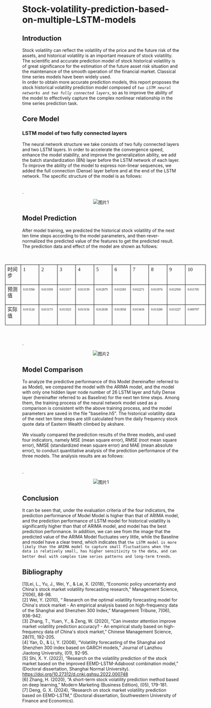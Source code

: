 # Stock-volatility-prediction-based-on-multiple-LSTM-models
## Introduction
Stock volatility can reflect the volatility of the price and the future risk of the assets, and historical volatility is an important measure of stock volatility. The scientific and accurate prediction model of stock historical volatility is of great significance for the estimation of the future asset risk situation and the maintenance of the smooth operation of the financial market. Classical time series models have been widely used. <br>In order to obtain more accurate prediction models, this report proposes the stock historical volatility prediction model composed of *`two LSTM neural networks and two fully connected layers`*, so as to improve the ability of the model to effectively capture the complex nonlinear relationship in the time series prediction task.
## Core Model
### LSTM model of two fully connected layers
The neural network structure we take consists of two fully connected layers and two LSTM layers. In order to accelerate the convergence speed, enhance the model stability, and improve the generalization ability, we add the batch standardization (BN) layer before the LSTM network of each layer. To improve the ability of the model to express non-linear sequences, we added the full connection (Dense) layer before and at the end of the LSTM network. The specific structure of the model is as follows:<br><br><br>
.<div align=center>
![图片1](https://github.com/opdpjfj/Stock-volatility-prediction-based-on-multiple-LSTM-models/assets/125139348/fa903923-8004-4732-8e4a-b1daebfe0a23)
</div>

## Model Prediction
After model training, we predicted the historical stock volatility of the next ten time steps according to the model parameters, and then rever-normalized the predicted value of the features to get the predicted result. The prediction data and effect of the model are shown as follows:<br><br><br>
<table class="MsoTableGrid" border="1" cellspacing="0" style="border-collapse:collapse;width:482.1500pt;margin-left:-41.5500pt;
border:none;mso-border-left-alt:0.5000pt solid windowtext;mso-border-top-alt:0.5000pt solid windowtext;
mso-border-right-alt:0.5000pt solid windowtext;mso-border-bottom-alt:0.5000pt solid windowtext;mso-border-insideh:0.5000pt solid windowtext;
mso-border-insidev:0.5000pt solid windowtext;mso-padding-alt:0.0000pt 5.4000pt 0.0000pt 5.4000pt ;"><tbody><tr><td width="103" valign="top" style="width:51.6500pt;padding:0.0000pt 5.4000pt 0.0000pt 5.4000pt ;border-left:1.0000pt solid windowtext;
mso-border-left-alt:0.5000pt solid windowtext;border-right:1.0000pt solid windowtext;mso-border-right-alt:0.5000pt solid windowtext;
border-top:1.0000pt solid windowtext;mso-border-top-alt:0.5000pt solid windowtext;border-bottom:1.0000pt solid windowtext;
mso-border-bottom-alt:0.5000pt solid windowtext;"><p class="MsoNormal" style="margin-top:4.9000pt;line-height:15.3000pt;mso-line-height-rule:exactly;"><span style="font-family:宋体;letter-spacing:-0.1000pt;font-size:12.0000pt;
mso-font-kerning:1.0000pt;position:relative;top:-1.0000pt;
mso-text-raise:1.0000pt;"><font face="宋体">时间步</font></span><span style="font-family:宋体;letter-spacing:-0.1000pt;font-size:12.0000pt;
mso-font-kerning:1.0000pt;position:relative;top:-1.0000pt;
mso-text-raise:1.0000pt;"><o:p></o:p></span></p></td><td width="83" valign="top" style="width:41.6000pt;padding:0.0000pt 5.4000pt 0.0000pt 5.4000pt ;border-left:1.0000pt solid windowtext;
mso-border-left-alt:0.5000pt solid windowtext;border-right:1.0000pt solid windowtext;mso-border-right-alt:0.5000pt solid windowtext;
border-top:1.0000pt solid windowtext;mso-border-top-alt:0.5000pt solid windowtext;border-bottom:1.0000pt solid windowtext;
mso-border-bottom-alt:0.5000pt solid windowtext;"><p class="MsoNormal" style="margin-top:4.9000pt;line-height:15.3000pt;mso-line-height-rule:exactly;"><span style="font-family:宋体;letter-spacing:-0.1000pt;font-size:12.0000pt;
mso-font-kerning:1.0000pt;position:relative;top:-1.0000pt;
mso-text-raise:1.0000pt;"><font face="宋体">1</font></span><span style="font-family:宋体;letter-spacing:-0.1000pt;font-size:12.0000pt;
mso-font-kerning:1.0000pt;position:relative;top:-1.0000pt;
mso-text-raise:1.0000pt;"><o:p></o:p></span></p></td><td width="83" valign="top" style="width:41.6000pt;padding:0.0000pt 5.4000pt 0.0000pt 5.4000pt ;border-left:1.0000pt solid windowtext;
mso-border-left-alt:0.5000pt solid windowtext;border-right:1.0000pt solid windowtext;mso-border-right-alt:0.5000pt solid windowtext;
border-top:1.0000pt solid windowtext;mso-border-top-alt:0.5000pt solid windowtext;border-bottom:1.0000pt solid windowtext;
mso-border-bottom-alt:0.5000pt solid windowtext;"><p class="MsoNormal" style="margin-top:4.9000pt;line-height:15.3000pt;mso-line-height-rule:exactly;"><span style="font-family:宋体;letter-spacing:-0.1000pt;font-size:12.0000pt;
mso-font-kerning:1.0000pt;position:relative;top:-1.0000pt;
mso-text-raise:1.0000pt;"><font face="宋体">2</font></span><span style="font-family:宋体;letter-spacing:-0.1000pt;font-size:12.0000pt;
mso-font-kerning:1.0000pt;position:relative;top:-1.0000pt;
mso-text-raise:1.0000pt;"><o:p></o:p></span></p></td><td width="83" valign="top" style="width:41.6000pt;padding:0.0000pt 5.4000pt 0.0000pt 5.4000pt ;border-left:1.0000pt solid windowtext;
mso-border-left-alt:0.5000pt solid windowtext;border-right:1.0000pt solid windowtext;mso-border-right-alt:0.5000pt solid windowtext;
border-top:1.0000pt solid windowtext;mso-border-top-alt:0.5000pt solid windowtext;border-bottom:1.0000pt solid windowtext;
mso-border-bottom-alt:0.5000pt solid windowtext;"><p class="MsoNormal" style="margin-top:4.9000pt;line-height:15.3000pt;mso-line-height-rule:exactly;"><span style="font-family:宋体;letter-spacing:-0.1000pt;font-size:12.0000pt;
mso-font-kerning:1.0000pt;position:relative;top:-1.0000pt;
mso-text-raise:1.0000pt;"><font face="宋体">3</font></span><span style="font-family:宋体;letter-spacing:-0.1000pt;font-size:12.0000pt;
mso-font-kerning:1.0000pt;position:relative;top:-1.0000pt;
mso-text-raise:1.0000pt;"><o:p></o:p></span></p></td><td width="83" valign="top" style="width:41.6000pt;padding:0.0000pt 5.4000pt 0.0000pt 5.4000pt ;border-left:1.0000pt solid windowtext;
mso-border-left-alt:0.5000pt solid windowtext;border-right:1.0000pt solid windowtext;mso-border-right-alt:0.5000pt solid windowtext;
border-top:1.0000pt solid windowtext;mso-border-top-alt:0.5000pt solid windowtext;border-bottom:1.0000pt solid windowtext;
mso-border-bottom-alt:0.5000pt solid windowtext;"><p class="MsoNormal" style="margin-top:4.9000pt;line-height:15.3000pt;mso-line-height-rule:exactly;"><span style="font-family:宋体;letter-spacing:-0.1000pt;font-size:12.0000pt;
mso-font-kerning:1.0000pt;position:relative;top:-1.0000pt;
mso-text-raise:1.0000pt;"><font face="宋体">4</font></span><span style="font-family:宋体;letter-spacing:-0.1000pt;font-size:12.0000pt;
mso-font-kerning:1.0000pt;position:relative;top:-1.0000pt;
mso-text-raise:1.0000pt;"><o:p></o:p></span></p></td><td width="83" valign="top" style="width:41.6000pt;padding:0.0000pt 5.4000pt 0.0000pt 5.4000pt ;border-left:1.0000pt solid windowtext;
mso-border-left-alt:0.5000pt solid windowtext;border-right:1.0000pt solid windowtext;mso-border-right-alt:0.5000pt solid windowtext;
border-top:1.0000pt solid windowtext;mso-border-top-alt:0.5000pt solid windowtext;border-bottom:1.0000pt solid windowtext;
mso-border-bottom-alt:0.5000pt solid windowtext;"><p class="MsoNormal" style="margin-top:4.9000pt;line-height:15.3000pt;mso-line-height-rule:exactly;"><span style="font-family:宋体;letter-spacing:-0.1000pt;font-size:12.0000pt;
mso-font-kerning:1.0000pt;position:relative;top:-1.0000pt;
mso-text-raise:1.0000pt;"><font face="宋体">5</font></span><span style="font-family:宋体;letter-spacing:-0.1000pt;font-size:12.0000pt;
mso-font-kerning:1.0000pt;position:relative;top:-1.0000pt;
mso-text-raise:1.0000pt;"><o:p></o:p></span></p></td><td width="83" valign="top" style="width:41.6000pt;padding:0.0000pt 5.4000pt 0.0000pt 5.4000pt ;border-left:1.0000pt solid windowtext;
mso-border-left-alt:0.5000pt solid windowtext;border-right:1.0000pt solid windowtext;mso-border-right-alt:0.5000pt solid windowtext;
border-top:1.0000pt solid windowtext;mso-border-top-alt:0.5000pt solid windowtext;border-bottom:1.0000pt solid windowtext;
mso-border-bottom-alt:0.5000pt solid windowtext;"><p class="MsoNormal" style="margin-top:4.9000pt;line-height:15.3000pt;mso-line-height-rule:exactly;"><span style="font-family:宋体;letter-spacing:-0.1000pt;font-size:12.0000pt;
mso-font-kerning:1.0000pt;position:relative;top:-1.0000pt;
mso-text-raise:1.0000pt;"><font face="宋体">6</font></span><span style="font-family:宋体;letter-spacing:-0.1000pt;font-size:12.0000pt;
mso-font-kerning:1.0000pt;position:relative;top:-1.0000pt;
mso-text-raise:1.0000pt;"><o:p></o:p></span></p></td><td width="83" valign="top" style="width:41.6000pt;padding:0.0000pt 5.4000pt 0.0000pt 5.4000pt ;border-left:1.0000pt solid windowtext;
mso-border-left-alt:0.5000pt solid windowtext;border-right:1.0000pt solid windowtext;mso-border-right-alt:0.5000pt solid windowtext;
border-top:1.0000pt solid windowtext;mso-border-top-alt:0.5000pt solid windowtext;border-bottom:1.0000pt solid windowtext;
mso-border-bottom-alt:0.5000pt solid windowtext;"><p class="MsoNormal" style="margin-top:4.9000pt;line-height:15.3000pt;mso-line-height-rule:exactly;"><span style="font-family:宋体;letter-spacing:-0.1000pt;font-size:12.0000pt;
mso-font-kerning:1.0000pt;position:relative;top:-1.0000pt;
mso-text-raise:1.0000pt;"><font face="宋体">7</font></span><span style="font-family:宋体;letter-spacing:-0.1000pt;font-size:12.0000pt;
mso-font-kerning:1.0000pt;position:relative;top:-1.0000pt;
mso-text-raise:1.0000pt;"><o:p></o:p></span></p></td><td width="83" valign="top" style="width:41.6000pt;padding:0.0000pt 5.4000pt 0.0000pt 5.4000pt ;border-left:1.0000pt solid windowtext;
mso-border-left-alt:0.5000pt solid windowtext;border-right:1.0000pt solid windowtext;mso-border-right-alt:0.5000pt solid windowtext;
border-top:1.0000pt solid windowtext;mso-border-top-alt:0.5000pt solid windowtext;border-bottom:1.0000pt solid windowtext;
mso-border-bottom-alt:0.5000pt solid windowtext;"><p class="MsoNormal" style="margin-top:4.9000pt;line-height:15.3000pt;mso-line-height-rule:exactly;"><span style="font-family:宋体;letter-spacing:-0.1000pt;font-size:12.0000pt;
mso-font-kerning:1.0000pt;position:relative;top:-1.0000pt;
mso-text-raise:1.0000pt;"><font face="宋体">8</font></span><span style="font-family:宋体;letter-spacing:-0.1000pt;font-size:12.0000pt;
mso-font-kerning:1.0000pt;position:relative;top:-1.0000pt;
mso-text-raise:1.0000pt;"><o:p></o:p></span></p></td><td width="83" valign="top" style="width:41.6000pt;padding:0.0000pt 5.4000pt 0.0000pt 5.4000pt ;border-left:1.0000pt solid windowtext;
mso-border-left-alt:0.5000pt solid windowtext;border-right:1.0000pt solid windowtext;mso-border-right-alt:0.5000pt solid windowtext;
border-top:1.0000pt solid windowtext;mso-border-top-alt:0.5000pt solid windowtext;border-bottom:1.0000pt solid windowtext;
mso-border-bottom-alt:0.5000pt solid windowtext;"><p class="MsoNormal" style="margin-top:4.9000pt;line-height:15.3000pt;mso-line-height-rule:exactly;"><span style="font-family:宋体;letter-spacing:-0.1000pt;font-size:12.0000pt;
mso-font-kerning:1.0000pt;position:relative;top:-1.0000pt;
mso-text-raise:1.0000pt;"><font face="宋体">9</font></span><span style="font-family:宋体;letter-spacing:-0.1000pt;font-size:12.0000pt;
mso-font-kerning:1.0000pt;position:relative;top:-1.0000pt;
mso-text-raise:1.0000pt;"><o:p></o:p></span></p></td><td width="112" valign="top" style="width:56.1000pt;padding:0.0000pt 5.4000pt 0.0000pt 5.4000pt ;border-left:1.0000pt solid windowtext;
mso-border-left-alt:0.5000pt solid windowtext;border-right:1.0000pt solid windowtext;mso-border-right-alt:0.5000pt solid windowtext;
border-top:1.0000pt solid windowtext;mso-border-top-alt:0.5000pt solid windowtext;border-bottom:1.0000pt solid windowtext;
mso-border-bottom-alt:0.5000pt solid windowtext;"><p class="MsoNormal" style="margin-top:4.9000pt;line-height:15.3000pt;mso-line-height-rule:exactly;"><span style="font-family:宋体;letter-spacing:-0.1000pt;font-size:12.0000pt;
mso-font-kerning:1.0000pt;position:relative;top:-1.0000pt;
mso-text-raise:1.0000pt;"><font face="宋体">10</font></span><span style="font-family:宋体;letter-spacing:-0.1000pt;font-size:12.0000pt;
mso-font-kerning:1.0000pt;position:relative;top:-1.0000pt;
mso-text-raise:1.0000pt;"><o:p></o:p></span></p></td></tr><tr><td width="103" valign="top" style="width:51.6500pt;padding:0.0000pt 5.4000pt 0.0000pt 5.4000pt ;border-left:1.0000pt solid windowtext;
mso-border-left-alt:0.5000pt solid windowtext;border-right:1.0000pt solid windowtext;mso-border-right-alt:0.5000pt solid windowtext;
border-top:none;mso-border-top-alt:0.5000pt solid windowtext;border-bottom:1.0000pt solid windowtext;
mso-border-bottom-alt:0.5000pt solid windowtext;"><p class="MsoNormal" style="margin-top:4.9000pt;line-height:15.3000pt;mso-line-height-rule:exactly;"><span style="font-family:宋体;letter-spacing:-0.1000pt;font-size:12.0000pt;
mso-font-kerning:1.0000pt;position:relative;top:-1.0000pt;
mso-text-raise:1.0000pt;"><font face="宋体">预测值</font></span><span style="font-family:宋体;letter-spacing:-0.1000pt;font-size:12.0000pt;
mso-font-kerning:1.0000pt;position:relative;top:-1.0000pt;
mso-text-raise:1.0000pt;"><o:p></o:p></span></p></td><td width="83" valign="top" style="width:41.6000pt;padding:0.0000pt 5.4000pt 0.0000pt 5.4000pt ;border-left:1.0000pt solid windowtext;
mso-border-left-alt:0.5000pt solid windowtext;border-right:1.0000pt solid windowtext;mso-border-right-alt:0.5000pt solid windowtext;
border-top:none;mso-border-top-alt:0.5000pt solid windowtext;border-bottom:1.0000pt solid windowtext;
mso-border-bottom-alt:0.5000pt solid windowtext;"><p class="MsoNormal" style="margin-top:4.9000pt;line-height:15.3000pt;mso-line-height-rule:exactly;"><span style="font-family:'Calibri Light';mso-fareast-font-family:宋体;mso-bidi-font-family:宋体;
letter-spacing:-0.1000pt;font-size:7.5000pt;mso-font-kerning:1.0000pt;
position:relative;top:-1.0000pt;mso-text-raise:1.0000pt;">0.013</span><span style="font-family:宋体;mso-ascii-font-family:'Calibri Light';mso-hansi-font-family:'Calibri Light';
letter-spacing:-0.1000pt;font-size:7.5000pt;mso-font-kerning:1.0000pt;
position:relative;top:-1.0000pt;mso-text-raise:1.0000pt;"><font face="Calibri Light">394</font></span><span style="font-family:宋体;letter-spacing:-0.1000pt;font-size:12.0000pt;
mso-font-kerning:1.0000pt;position:relative;top:-1.0000pt;
mso-text-raise:1.0000pt;"><o:p></o:p></span></p></td><td width="83" valign="top" style="width:41.6000pt;padding:0.0000pt 5.4000pt 0.0000pt 5.4000pt ;border-left:1.0000pt solid windowtext;
mso-border-left-alt:0.5000pt solid windowtext;border-right:1.0000pt solid windowtext;mso-border-right-alt:0.5000pt solid windowtext;
border-top:none;mso-border-top-alt:0.5000pt solid windowtext;border-bottom:1.0000pt solid windowtext;
mso-border-bottom-alt:0.5000pt solid windowtext;"><p class="MsoNormal" style="margin-top:4.9000pt;line-height:15.3000pt;mso-line-height-rule:exactly;"><span style="font-family:'Calibri Light';mso-fareast-font-family:宋体;mso-bidi-font-family:宋体;
letter-spacing:-0.1000pt;font-size:7.5000pt;mso-font-kerning:1.0000pt;
position:relative;top:-1.0000pt;mso-text-raise:1.0000pt;">0.01</span><span style="font-family:宋体;mso-ascii-font-family:'Calibri Light';mso-hansi-font-family:'Calibri Light';
letter-spacing:-0.1000pt;font-size:7.5000pt;mso-font-kerning:1.0000pt;
position:relative;top:-1.0000pt;mso-text-raise:1.0000pt;"><font face="Calibri Light">3359</font></span><span style="font-family:'Calibri Light';mso-fareast-font-family:宋体;mso-bidi-font-family:宋体;
letter-spacing:-0.1000pt;font-size:7.5000pt;mso-font-kerning:1.0000pt;
position:relative;top:-1.0000pt;mso-text-raise:1.0000pt;"><o:p></o:p></span></p></td><td width="83" valign="top" style="width:41.6000pt;padding:0.0000pt 5.4000pt 0.0000pt 5.4000pt ;border-left:1.0000pt solid windowtext;
mso-border-left-alt:0.5000pt solid windowtext;border-right:1.0000pt solid windowtext;mso-border-right-alt:0.5000pt solid windowtext;
border-top:none;mso-border-top-alt:0.5000pt solid windowtext;border-bottom:1.0000pt solid windowtext;
mso-border-bottom-alt:0.5000pt solid windowtext;"><p class="MsoNormal" style="margin-top:4.9000pt;line-height:15.3000pt;mso-line-height-rule:exactly;"><span style="font-family:'Calibri Light';mso-fareast-font-family:宋体;mso-bidi-font-family:宋体;
letter-spacing:-0.1000pt;font-size:7.5000pt;mso-font-kerning:1.0000pt;
position:relative;top:-1.0000pt;mso-text-raise:1.0000pt;">0.0</span><span style="font-family:宋体;mso-ascii-font-family:'Calibri Light';mso-hansi-font-family:'Calibri Light';
letter-spacing:-0.1000pt;font-size:7.5000pt;mso-font-kerning:1.0000pt;
position:relative;top:-1.0000pt;mso-text-raise:1.0000pt;"><font face="Calibri Light">13317</font></span><span style="font-family:'Calibri Light';mso-fareast-font-family:宋体;mso-bidi-font-family:宋体;
letter-spacing:-0.1000pt;font-size:7.5000pt;mso-font-kerning:1.0000pt;
position:relative;top:-1.0000pt;mso-text-raise:1.0000pt;"><o:p></o:p></span></p></td><td width="83" valign="top" style="width:41.6000pt;padding:0.0000pt 5.4000pt 0.0000pt 5.4000pt ;border-left:1.0000pt solid windowtext;
mso-border-left-alt:0.5000pt solid windowtext;border-right:1.0000pt solid windowtext;mso-border-right-alt:0.5000pt solid windowtext;
border-top:none;mso-border-top-alt:0.5000pt solid windowtext;border-bottom:1.0000pt solid windowtext;
mso-border-bottom-alt:0.5000pt solid windowtext;"><p class="MsoNormal" style="margin-top:4.9000pt;line-height:15.3000pt;mso-line-height-rule:exactly;"><span style="font-family:'Calibri Light';mso-fareast-font-family:宋体;mso-bidi-font-family:宋体;
letter-spacing:-0.1000pt;font-size:7.5000pt;mso-font-kerning:1.0000pt;
position:relative;top:-1.0000pt;mso-text-raise:1.0000pt;">0.013</span><span style="font-family:宋体;mso-ascii-font-family:'Calibri Light';mso-hansi-font-family:'Calibri Light';
letter-spacing:-0.1000pt;font-size:7.5000pt;mso-font-kerning:1.0000pt;
position:relative;top:-1.0000pt;mso-text-raise:1.0000pt;"><font face="Calibri Light">139</font></span><span style="font-family:'Calibri Light';mso-fareast-font-family:宋体;mso-bidi-font-family:宋体;
letter-spacing:-0.1000pt;font-size:7.5000pt;mso-font-kerning:1.0000pt;
position:relative;top:-1.0000pt;mso-text-raise:1.0000pt;"><o:p></o:p></span></p></td><td width="83" valign="top" style="width:41.6000pt;padding:0.0000pt 5.4000pt 0.0000pt 5.4000pt ;border-left:1.0000pt solid windowtext;
mso-border-left-alt:0.5000pt solid windowtext;border-right:1.0000pt solid windowtext;mso-border-right-alt:0.5000pt solid windowtext;
border-top:none;mso-border-top-alt:0.5000pt solid windowtext;border-bottom:1.0000pt solid windowtext;
mso-border-bottom-alt:0.5000pt solid windowtext;"><p class="MsoNormal" style="margin-top:4.9000pt;line-height:15.3000pt;mso-line-height-rule:exactly;"><span style="font-family:'Calibri Light';mso-fareast-font-family:宋体;mso-bidi-font-family:宋体;
letter-spacing:-0.1000pt;font-size:7.5000pt;mso-font-kerning:1.0000pt;
position:relative;top:-1.0000pt;mso-text-raise:1.0000pt;">0.0</span><span style="font-family:宋体;mso-ascii-font-family:'Calibri Light';mso-hansi-font-family:'Calibri Light';
letter-spacing:-0.1000pt;font-size:7.5000pt;mso-font-kerning:1.0000pt;
position:relative;top:-1.0000pt;mso-text-raise:1.0000pt;"><font face="Calibri Light">12879</font></span><span style="font-family:'Calibri Light';mso-fareast-font-family:宋体;mso-bidi-font-family:宋体;
letter-spacing:-0.1000pt;font-size:7.5000pt;mso-font-kerning:1.0000pt;
position:relative;top:-1.0000pt;mso-text-raise:1.0000pt;"><o:p></o:p></span></p></td><td width="83" valign="top" style="width:41.6000pt;padding:0.0000pt 5.4000pt 0.0000pt 5.4000pt ;border-left:1.0000pt solid windowtext;
mso-border-left-alt:0.5000pt solid windowtext;border-right:1.0000pt solid windowtext;mso-border-right-alt:0.5000pt solid windowtext;
border-top:none;mso-border-top-alt:0.5000pt solid windowtext;border-bottom:1.0000pt solid windowtext;
mso-border-bottom-alt:0.5000pt solid windowtext;"><p class="MsoNormal" style="margin-top:4.9000pt;line-height:15.3000pt;mso-line-height-rule:exactly;"><span style="font-family:'Calibri Light';mso-fareast-font-family:宋体;mso-bidi-font-family:宋体;
letter-spacing:-0.1000pt;font-size:7.5000pt;mso-font-kerning:1.0000pt;
position:relative;top:-1.0000pt;mso-text-raise:1.0000pt;">0.0</span><span style="font-family:宋体;mso-ascii-font-family:'Calibri Light';mso-hansi-font-family:'Calibri Light';
letter-spacing:-0.1000pt;font-size:7.5000pt;mso-font-kerning:1.0000pt;
position:relative;top:-1.0000pt;mso-text-raise:1.0000pt;"><font face="Calibri Light">12583</font></span><span style="font-family:'Calibri Light';mso-fareast-font-family:宋体;mso-bidi-font-family:宋体;
letter-spacing:-0.1000pt;font-size:7.5000pt;mso-font-kerning:1.0000pt;
position:relative;top:-1.0000pt;mso-text-raise:1.0000pt;"><o:p></o:p></span></p></td><td width="83" valign="top" style="width:41.6000pt;padding:0.0000pt 5.4000pt 0.0000pt 5.4000pt ;border-left:1.0000pt solid windowtext;
mso-border-left-alt:0.5000pt solid windowtext;border-right:1.0000pt solid windowtext;mso-border-right-alt:0.5000pt solid windowtext;
border-top:none;mso-border-top-alt:0.5000pt solid windowtext;border-bottom:1.0000pt solid windowtext;
mso-border-bottom-alt:0.5000pt solid windowtext;"><p class="MsoNormal" style="margin-top:4.9000pt;line-height:15.3000pt;mso-line-height-rule:exactly;"><span style="font-family:'Calibri Light';mso-fareast-font-family:宋体;mso-bidi-font-family:宋体;
letter-spacing:-0.1000pt;font-size:7.5000pt;mso-font-kerning:1.0000pt;
position:relative;top:-1.0000pt;mso-text-raise:1.0000pt;">0.0</span><span style="font-family:宋体;mso-ascii-font-family:'Calibri Light';mso-hansi-font-family:'Calibri Light';
letter-spacing:-0.1000pt;font-size:7.5000pt;mso-font-kerning:1.0000pt;
position:relative;top:-1.0000pt;mso-text-raise:1.0000pt;"><font face="Calibri Light">12271</font></span><span style="font-family:'Calibri Light';mso-fareast-font-family:宋体;mso-bidi-font-family:宋体;
letter-spacing:-0.1000pt;font-size:7.5000pt;mso-font-kerning:1.0000pt;
position:relative;top:-1.0000pt;mso-text-raise:1.0000pt;"><o:p></o:p></span></p></td><td width="83" valign="top" style="width:41.6000pt;padding:0.0000pt 5.4000pt 0.0000pt 5.4000pt ;border-left:1.0000pt solid windowtext;
mso-border-left-alt:0.5000pt solid windowtext;border-right:1.0000pt solid windowtext;mso-border-right-alt:0.5000pt solid windowtext;
border-top:none;mso-border-top-alt:0.5000pt solid windowtext;border-bottom:1.0000pt solid windowtext;
mso-border-bottom-alt:0.5000pt solid windowtext;"><p class="MsoNormal" style="margin-top:4.9000pt;line-height:15.3000pt;mso-line-height-rule:exactly;"><span style="font-family:'Calibri Light';mso-fareast-font-family:宋体;mso-bidi-font-family:宋体;
letter-spacing:-0.1000pt;font-size:7.5000pt;mso-font-kerning:1.0000pt;
position:relative;top:-1.0000pt;mso-text-raise:1.0000pt;">0.0</span><span style="font-family:宋体;mso-ascii-font-family:'Calibri Light';mso-hansi-font-family:'Calibri Light';
letter-spacing:-0.1000pt;font-size:7.5000pt;mso-font-kerning:1.0000pt;
position:relative;top:-1.0000pt;mso-text-raise:1.0000pt;"><font face="Calibri Light">11974</font></span><span style="font-family:'Calibri Light';mso-fareast-font-family:宋体;mso-bidi-font-family:宋体;
letter-spacing:-0.1000pt;font-size:7.5000pt;mso-font-kerning:1.0000pt;
position:relative;top:-1.0000pt;mso-text-raise:1.0000pt;"><o:p></o:p></span></p></td><td width="83" valign="top" style="width:41.6000pt;padding:0.0000pt 5.4000pt 0.0000pt 5.4000pt ;border-left:1.0000pt solid windowtext;
mso-border-left-alt:0.5000pt solid windowtext;border-right:1.0000pt solid windowtext;mso-border-right-alt:0.5000pt solid windowtext;
border-top:none;mso-border-top-alt:0.5000pt solid windowtext;border-bottom:1.0000pt solid windowtext;
mso-border-bottom-alt:0.5000pt solid windowtext;"><p class="MsoNormal" style="margin-top:4.9000pt;line-height:15.3000pt;mso-line-height-rule:exactly;"><span style="font-family:'Calibri Light';mso-fareast-font-family:宋体;mso-bidi-font-family:宋体;
letter-spacing:-0.1000pt;font-size:7.5000pt;mso-font-kerning:1.0000pt;
position:relative;top:-1.0000pt;mso-text-raise:1.0000pt;">0.012950</span><span style="font-family:宋体;mso-ascii-font-family:'Calibri Light';mso-hansi-font-family:'Calibri Light';
letter-spacing:-0.1000pt;font-size:7.5000pt;mso-font-kerning:1.0000pt;
position:relative;top:-1.0000pt;mso-text-raise:1.0000pt;"><o:p></o:p></span></p></td><td width="112" valign="top" style="width:56.1000pt;padding:0.0000pt 5.4000pt 0.0000pt 5.4000pt ;border-left:1.0000pt solid windowtext;
mso-border-left-alt:0.5000pt solid windowtext;border-right:1.0000pt solid windowtext;mso-border-right-alt:0.5000pt solid windowtext;
border-top:none;mso-border-top-alt:0.5000pt solid windowtext;border-bottom:1.0000pt solid windowtext;
mso-border-bottom-alt:0.5000pt solid windowtext;"><p class="MsoNormal" style="margin-top:4.9000pt;line-height:15.3000pt;mso-line-height-rule:exactly;"><span style="font-family:'Calibri Light';mso-fareast-font-family:宋体;mso-bidi-font-family:宋体;
letter-spacing:-0.1000pt;font-size:7.5000pt;mso-font-kerning:1.0000pt;
position:relative;top:-1.0000pt;mso-text-raise:1.0000pt;">0.0</span><span style="font-family:宋体;mso-ascii-font-family:'Calibri Light';mso-hansi-font-family:'Calibri Light';
letter-spacing:-0.1000pt;font-size:7.5000pt;mso-font-kerning:1.0000pt;
position:relative;top:-1.0000pt;mso-text-raise:1.0000pt;"><font face="Calibri Light">11705</font></span><span style="font-family:'Calibri Light';mso-fareast-font-family:宋体;mso-bidi-font-family:宋体;
letter-spacing:-0.1000pt;font-size:7.5000pt;mso-font-kerning:1.0000pt;
position:relative;top:-1.0000pt;mso-text-raise:1.0000pt;"><o:p></o:p></span></p></td></tr><tr><td width="103" valign="top" style="width:51.6500pt;padding:0.0000pt 5.4000pt 0.0000pt 5.4000pt ;border-left:1.0000pt solid windowtext;
mso-border-left-alt:0.5000pt solid windowtext;border-right:1.0000pt solid windowtext;mso-border-right-alt:0.5000pt solid windowtext;
border-top:none;mso-border-top-alt:0.5000pt solid windowtext;border-bottom:1.0000pt solid windowtext;
mso-border-bottom-alt:0.5000pt solid windowtext;"><p class="MsoNormal" style="margin-top:4.9000pt;line-height:15.3000pt;mso-line-height-rule:exactly;"><span style="font-family:宋体;letter-spacing:-0.1000pt;font-size:12.0000pt;
mso-font-kerning:1.0000pt;position:relative;top:-1.0000pt;
mso-text-raise:1.0000pt;"><font face="宋体">实际值</font></span><span style="font-family:宋体;letter-spacing:-0.1000pt;font-size:12.0000pt;
mso-font-kerning:1.0000pt;position:relative;top:-1.0000pt;
mso-text-raise:1.0000pt;"><o:p></o:p></span></p></td><td width="83" valign="top" style="width:41.6000pt;padding:0.0000pt 5.4000pt 0.0000pt 5.4000pt ;border-left:1.0000pt solid windowtext;
mso-border-left-alt:0.5000pt solid windowtext;border-right:1.0000pt solid windowtext;mso-border-right-alt:0.5000pt solid windowtext;
border-top:none;mso-border-top-alt:0.5000pt solid windowtext;border-bottom:1.0000pt solid windowtext;
mso-border-bottom-alt:0.5000pt solid windowtext;"><p class="MsoNormal" style="margin-top:4.9000pt;line-height:15.3000pt;mso-line-height-rule:exactly;"><span style="font-family:'Calibri Light';mso-fareast-font-family:宋体;mso-bidi-font-family:宋体;
letter-spacing:-0.1000pt;font-size:7.5000pt;mso-font-kerning:1.0000pt;
position:relative;top:-1.0000pt;mso-text-raise:1.0000pt;">0.013124</span><span style="font-family:宋体;mso-ascii-font-family:'Calibri Light';mso-hansi-font-family:'Calibri Light';
letter-spacing:-0.1000pt;font-size:7.5000pt;mso-font-kerning:1.0000pt;
position:relative;top:-1.0000pt;mso-text-raise:1.0000pt;"><o:p></o:p></span></p></td><td width="83" valign="top" style="width:41.6000pt;padding:0.0000pt 5.4000pt 0.0000pt 5.4000pt ;border-left:1.0000pt solid windowtext;
mso-border-left-alt:0.5000pt solid windowtext;border-right:1.0000pt solid windowtext;mso-border-right-alt:0.5000pt solid windowtext;
border-top:none;mso-border-top-alt:0.5000pt solid windowtext;border-bottom:1.0000pt solid windowtext;
mso-border-bottom-alt:0.5000pt solid windowtext;"><p class="MsoNormal" style="margin-top:4.9000pt;line-height:15.3000pt;mso-line-height-rule:exactly;"><span style="font-family:'Calibri Light';mso-fareast-font-family:宋体;mso-bidi-font-family:宋体;
letter-spacing:-0.1000pt;font-size:7.5000pt;mso-font-kerning:1.0000pt;
position:relative;top:-1.0000pt;mso-text-raise:1.0000pt;">0.013173</span><span style="font-family:宋体;mso-ascii-font-family:'Calibri Light';mso-hansi-font-family:'Calibri Light';
letter-spacing:-0.1000pt;font-size:7.5000pt;mso-font-kerning:1.0000pt;
position:relative;top:-1.0000pt;mso-text-raise:1.0000pt;"><o:p></o:p></span></p></td><td width="83" valign="top" style="width:41.6000pt;padding:0.0000pt 5.4000pt 0.0000pt 5.4000pt ;border-left:1.0000pt solid windowtext;
mso-border-left-alt:0.5000pt solid windowtext;border-right:1.0000pt solid windowtext;mso-border-right-alt:0.5000pt solid windowtext;
border-top:none;mso-border-top-alt:0.5000pt solid windowtext;border-bottom:1.0000pt solid windowtext;
mso-border-bottom-alt:0.5000pt solid windowtext;"><p class="MsoNormal" style="margin-top:4.9000pt;line-height:15.3000pt;mso-line-height-rule:exactly;"><span style="font-family:'Calibri Light';mso-fareast-font-family:宋体;mso-bidi-font-family:宋体;
letter-spacing:-0.1000pt;font-size:7.5000pt;mso-font-kerning:1.0000pt;
position:relative;top:-1.0000pt;mso-text-raise:1.0000pt;">0.013323</span><span style="font-family:宋体;mso-ascii-font-family:'Calibri Light';mso-hansi-font-family:'Calibri Light';
letter-spacing:-0.1000pt;font-size:7.5000pt;mso-font-kerning:1.0000pt;
position:relative;top:-1.0000pt;mso-text-raise:1.0000pt;"><o:p></o:p></span></p></td><td width="83" valign="top" style="width:41.6000pt;padding:0.0000pt 5.4000pt 0.0000pt 5.4000pt ;border-left:1.0000pt solid windowtext;
mso-border-left-alt:0.5000pt solid windowtext;border-right:1.0000pt solid windowtext;mso-border-right-alt:0.5000pt solid windowtext;
border-top:none;mso-border-top-alt:0.5000pt solid windowtext;border-bottom:1.0000pt solid windowtext;
mso-border-bottom-alt:0.5000pt solid windowtext;"><p class="MsoNormal" style="margin-top:4.9000pt;line-height:15.3000pt;mso-line-height-rule:exactly;"><span style="font-family:'Calibri Light';mso-fareast-font-family:宋体;mso-bidi-font-family:宋体;
letter-spacing:-0.1000pt;font-size:7.5000pt;mso-font-kerning:1.0000pt;
position:relative;top:-1.0000pt;mso-text-raise:1.0000pt;">0.013156</span><span style="font-family:宋体;mso-ascii-font-family:'Calibri Light';mso-hansi-font-family:'Calibri Light';
letter-spacing:-0.1000pt;font-size:7.5000pt;mso-font-kerning:1.0000pt;
position:relative;top:-1.0000pt;mso-text-raise:1.0000pt;"><o:p></o:p></span></p></td><td width="83" valign="top" style="width:41.6000pt;padding:0.0000pt 5.4000pt 0.0000pt 5.4000pt ;border-left:1.0000pt solid windowtext;
mso-border-left-alt:0.5000pt solid windowtext;border-right:1.0000pt solid windowtext;mso-border-right-alt:0.5000pt solid windowtext;
border-top:none;mso-border-top-alt:0.5000pt solid windowtext;border-bottom:1.0000pt solid windowtext;
mso-border-bottom-alt:0.5000pt solid windowtext;"><p class="MsoNormal" style="margin-top:4.9000pt;line-height:15.3000pt;mso-line-height-rule:exactly;"><span style="font-family:'Calibri Light';mso-fareast-font-family:宋体;mso-bidi-font-family:宋体;
letter-spacing:-0.1000pt;font-size:7.5000pt;mso-font-kerning:1.0000pt;
position:relative;top:-1.0000pt;mso-text-raise:1.0000pt;">0.012638</span><span style="font-family:宋体;mso-ascii-font-family:'Calibri Light';mso-hansi-font-family:'Calibri Light';
letter-spacing:-0.1000pt;font-size:7.5000pt;mso-font-kerning:1.0000pt;
position:relative;top:-1.0000pt;mso-text-raise:1.0000pt;"><o:p></o:p></span></p></td><td width="83" valign="top" style="width:41.6000pt;padding:0.0000pt 5.4000pt 0.0000pt 5.4000pt ;border-left:1.0000pt solid windowtext;
mso-border-left-alt:0.5000pt solid windowtext;border-right:1.0000pt solid windowtext;mso-border-right-alt:0.5000pt solid windowtext;
border-top:none;mso-border-top-alt:0.5000pt solid windowtext;border-bottom:1.0000pt solid windowtext;
mso-border-bottom-alt:0.5000pt solid windowtext;"><p class="MsoNormal" style="margin-top:4.9000pt;line-height:15.3000pt;mso-line-height-rule:exactly;"><span style="font-family:'Calibri Light';mso-fareast-font-family:宋体;mso-bidi-font-family:宋体;
letter-spacing:-0.1000pt;font-size:7.5000pt;mso-font-kerning:1.0000pt;
position:relative;top:-1.0000pt;mso-text-raise:1.0000pt;">0.013058</span><span style="font-family:宋体;mso-ascii-font-family:'Calibri Light';mso-hansi-font-family:'Calibri Light';
letter-spacing:-0.1000pt;font-size:7.5000pt;mso-font-kerning:1.0000pt;
position:relative;top:-1.0000pt;mso-text-raise:1.0000pt;"><o:p></o:p></span></p></td><td width="83" valign="top" style="width:41.6000pt;padding:0.0000pt 5.4000pt 0.0000pt 5.4000pt ;border-left:1.0000pt solid windowtext;
mso-border-left-alt:0.5000pt solid windowtext;border-right:1.0000pt solid windowtext;mso-border-right-alt:0.5000pt solid windowtext;
border-top:none;mso-border-top-alt:0.5000pt solid windowtext;border-bottom:1.0000pt solid windowtext;
mso-border-bottom-alt:0.5000pt solid windowtext;"><p class="MsoNormal" style="margin-top:4.9000pt;line-height:15.3000pt;mso-line-height-rule:exactly;"><span style="font-family:'Calibri Light';mso-fareast-font-family:宋体;mso-bidi-font-family:宋体;
letter-spacing:-0.1000pt;font-size:7.5000pt;mso-font-kerning:1.0000pt;
position:relative;top:-1.0000pt;mso-text-raise:1.0000pt;">0.013418</span><span style="font-family:宋体;mso-ascii-font-family:'Calibri Light';mso-hansi-font-family:'Calibri Light';
letter-spacing:-0.1000pt;font-size:7.5000pt;mso-font-kerning:1.0000pt;
position:relative;top:-1.0000pt;mso-text-raise:1.0000pt;"><o:p></o:p></span></p></td><td width="83" valign="top" style="width:41.6000pt;padding:0.0000pt 5.4000pt 0.0000pt 5.4000pt ;border-left:1.0000pt solid windowtext;
mso-border-left-alt:0.5000pt solid windowtext;border-right:1.0000pt solid windowtext;mso-border-right-alt:0.5000pt solid windowtext;
border-top:none;mso-border-top-alt:0.5000pt solid windowtext;border-bottom:1.0000pt solid windowtext;
mso-border-bottom-alt:0.5000pt solid windowtext;"><p class="MsoNormal" style="margin-top:4.9000pt;line-height:15.3000pt;mso-line-height-rule:exactly;"><span style="font-family:'Calibri Light';mso-fareast-font-family:宋体;mso-bidi-font-family:宋体;
letter-spacing:-0.1000pt;font-size:7.5000pt;mso-font-kerning:1.0000pt;
position:relative;top:-1.0000pt;mso-text-raise:1.0000pt;">0.013200</span><span style="font-family:宋体;mso-ascii-font-family:'Calibri Light';mso-hansi-font-family:'Calibri Light';
letter-spacing:-0.1000pt;font-size:7.5000pt;mso-font-kerning:1.0000pt;
position:relative;top:-1.0000pt;mso-text-raise:1.0000pt;"><o:p></o:p></span></p></td><td width="83" valign="top" style="width:41.6000pt;padding:0.0000pt 5.4000pt 0.0000pt 5.4000pt ;border-left:1.0000pt solid windowtext;
mso-border-left-alt:0.5000pt solid windowtext;border-right:1.0000pt solid windowtext;mso-border-right-alt:0.5000pt solid windowtext;
border-top:none;mso-border-top-alt:0.5000pt solid windowtext;border-bottom:1.0000pt solid windowtext;
mso-border-bottom-alt:0.5000pt solid windowtext;"><p class="MsoNormal" style="margin-top:4.9000pt;line-height:15.3000pt;mso-line-height-rule:exactly;"><span style="font-family:'Calibri Light';mso-fareast-font-family:宋体;mso-bidi-font-family:宋体;
letter-spacing:-0.1000pt;font-size:7.5000pt;mso-font-kerning:1.0000pt;
position:relative;top:-1.0000pt;mso-text-raise:1.0000pt;">0.013227</span><span style="font-family:宋体;mso-ascii-font-family:'Calibri Light';mso-hansi-font-family:'Calibri Light';
letter-spacing:-0.1000pt;font-size:7.5000pt;mso-font-kerning:1.0000pt;
position:relative;top:-1.0000pt;mso-text-raise:1.0000pt;"><o:p></o:p></span></p></td><td width="112" valign="top" style="width:56.1000pt;padding:0.0000pt 5.4000pt 0.0000pt 5.4000pt ;border-left:1.0000pt solid windowtext;
mso-border-left-alt:0.5000pt solid windowtext;border-right:1.0000pt solid windowtext;mso-border-right-alt:0.5000pt solid windowtext;
border-top:none;mso-border-top-alt:0.5000pt solid windowtext;border-bottom:1.0000pt solid windowtext;
mso-border-bottom-alt:0.5000pt solid windowtext;"><p class="MsoNormal" style="margin-top:4.9000pt;line-height:15.3000pt;mso-line-height-rule:exactly;"><span style="font-family:'Calibri Light';mso-fareast-font-family:宋体;mso-bidi-font-family:宋体;
letter-spacing:-0.1000pt;font-size:7.5000pt;mso-font-kerning:1.0000pt;
position:relative;top:-1.0000pt;mso-text-raise:1.0000pt;">0.009707</span><span style="font-family:宋体;mso-ascii-font-family:'Calibri Light';mso-hansi-font-family:'Calibri Light';
letter-spacing:-0.1000pt;font-size:7.5000pt;mso-font-kerning:1.0000pt;
position:relative;top:-1.0000pt;mso-text-raise:1.0000pt;"><o:p></o:p></span></p></td></tr></tbody></table>

<br><br>
.<div align=center>
![图片2](https://github.com/opdpjfj/Stock-volatility-prediction-based-on-multiple-LSTM-models/assets/125139348/bb6e35b1-f116-4664-9c85-5627d989552b)
</div>

## Model Comparison 
To analyze the predictive performance of this Model (hereinafter referred to as Model), we compared the model with the ARIMA model, and the model with only one hidden layer node number of 26 LSTM layer and fully Dense layer (hereinafter referred to as Baseline) for the next ten time steps. Among them, the training process of the neural network model used as a comparison is consistent with the above training process, and the model parameters are saved in the file "baseline.h5". The historical volatility data of the next ten time steps are still calculated from the daily frequency stock quote data of Eastern Wealth climbed by akshare.<br><br>
We visually compared the prediction results of the three models, and used four indicators, namely MSE (mean square error), RMSE (root mean square error), NMSE (standardized mean square error) and MAE (mean absolute error), to conduct quantitative analysis of the prediction performance of the three models. The analysis results are as follows:
<br><br><br>
.<div align=center>
  
![图片1](https://github.com/opdpjfj/Stock-volatility-prediction-based-on-multiple-LSTM-models/assets/125139348/0c67c0b9-350c-44d4-8fcf-a196d4bbe731)
</div>

## Conclusion
It can be seen that, under the evaluation criteria of the four indicators, the prediction performance of Model Model is higher than that of ARIMA model, and the prediction performance of LSTM model for historical volatility is significantly higher than that of ARIMA model, and model has the best prediction performance. In addition, we can see from the image that the predicted value of the ARIMA Model fluctuates very little, while the Baseline and model have a clear trend, which indicates that `the LSTM model is more likely than the ARIMA model to capture small fluctuations when the data is relatively small, has higher sensitivity to the data, and can better deal with complex time series patterns and long-term trends`.
## Bibliography
[1]Lei, L., Yu, J., Wei, Y., & Lai, X. (2018), “Economic policy uncertainty and China's stock market volatility forecasting research,” Management Science, 21(06), 88-98.<br>
[2] Wei, Y. (2010), “ Research on the optimal volatility forecasting model for China's stock market - An empirical analysis based on high-frequency data of the Shanghai and Shenzhen 300 Index,” Management Tribune, 7(06), 936-942.<br>
[3] Zhang, T., Yuan, Y., & Zeng, W. (2020), “Can investor attention improve market volatility prediction accuracy? - An empirical study based on high-frequency data of China's stock market,” Chinese Management Science, 28(11), 192-205.<br>
[4] Yan, D., & Li, Y. (2008), “Volatility forecasting of the Shanghai and Shenzhen 300 index based on GARCH models,” Journal of Lanzhou Jiaotong University, (01), 92-95.<br>
[5] Shi, X. Y. (2022), “Research on the volatility prediction of the stock market based on the improved EEMD-LSTM-Adaboost combination model,” (Doctoral dissertation, Shanghai Normal University). https://doi.org/10.27312/d.cnki.gshsu.2022.000748<br>
[6] Zhang, H. (2020), “A short-term stock volatility prediction method based on deep learning,” Modern Marketing (Business Edition), (05), 179-181.<br>
[7] Deng, G. X. (2024), “Research on stock market volatility prediction based on EEMD-LSTM,” (Doctoral dissertation, Southwestern University of Finance and Economics).
